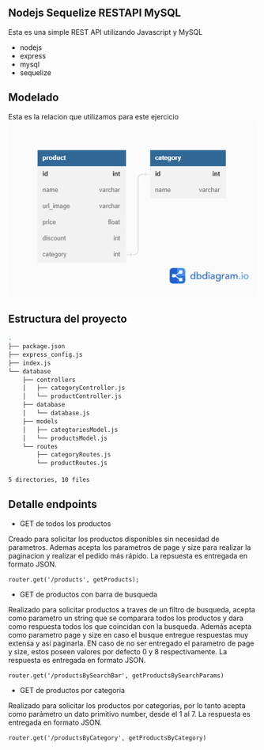 ## Nodejs Sequelize RESTAPI MySQL

Esta es una simple REST API utilizando Javascript y MySQL

- nodejs
- express
- mysql
- sequelize

## Modelado

Esta es la relacion que utilizamos para este ejercicio
![](./docs/modelsDiagram.png)

## Estructura del proyecto

```bash
.
├── package.json
├── express_config.js
├── index.js
└── database
    ├── controllers
    │   ├── categoryController.js
    │   └── productController.js
    ├── database
    │   └── database.js
    ├── models
    │   ├── categtoriesModel.js
    │   └── productsModel.js
    └── routes
        ├── categoryRoutes.js
        └── productRoutes.js

5 directories, 10 files
```
## Detalle endpoints

* GET de todos los productos

Creado para solicitar los productos disponibles sin necesidad de parametros. Ademas acepta los parametros de page y size para realizar la paginacion y realizar el pedido más rápido. La repsuesta es entregada en formato JSON.

```
router.get('/products', getProducts);
```

* GET de productos con barra de busqueda

Realizado para solicitar productos a traves de un filtro de busqueda, acepta como parametro un string que se comparara todos los productos y dara como respuesta todos los que coincidan con la busqueda. Además acepta como parametro page y size en caso el busque entregue respuestas muy extensa y así paginarla. EN caso de no ser entregado el parametro de page y size, estos poseen valores por defecto 0 y 8 respectivamente. La respuesta es entregada en formato JSON.

```
router.get('/productsBySearchBar', getProductsBySearchParams)
```

* GET de productos por categoria

Realizado para solicitar los productos por categorias, por lo tanto acepta como parámetro un dato primitivo number, desde el 1 al 7. La respuesta es entregada en formato JSON.

```
router.get('/productsByCategory', getProductsByCategory)
```